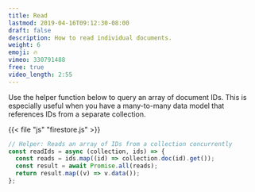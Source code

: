 ```yaml
---
title: Read
lastmod: 2019-04-16T09:12:30-08:00
draft: false
description: How to read individual documents.
weight: 6
emoji: 🔥
vimeo: 330791488
free: true
video_length: 2:55
---
```


Use the helper function below to query an array of document IDs. This is especially useful when you have a many-to-many data model that references IDs from a separate collection.

{{< file "js" "firestore.js" >}}

```js
// Helper: Reads an array of IDs from a collection concurrently
const readIds = async (collection, ids) => {
  const reads = ids.map((id) => collection.doc(id).get());
  const result = await Promise.all(reads);
  return result.map((v) => v.data());
};
```
